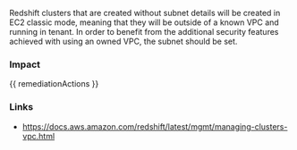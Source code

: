 
Redshift clusters that are created without subnet details will be created in EC2 classic mode, meaning that they will be outside of a known VPC and running in tenant.
In order to benefit from the additional security features achieved with using an owned VPC, the subnet should be set.


### Impact
<!-- Add Impact here -->

<!-- DO NOT CHANGE -->
{{ remediationActions }}

### Links
- https://docs.aws.amazon.com/redshift/latest/mgmt/managing-clusters-vpc.html


